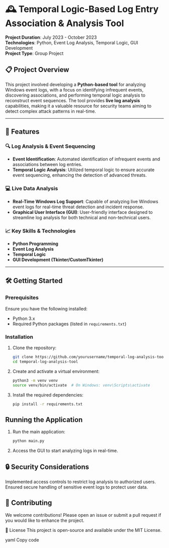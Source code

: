 # 🕰️ Temporal Logic-Based Log Entry Association & Analysis Tool

**Project Duration**: July 2023 - October 2023  
**Technologies**: Python, Event Log Analysis, Temporal Logic, GUI Development  
**Project Type**: Group Project

## 📋 Project Overview
This project involved developing a **Python-based tool** for analyzing Windows event logs, with a focus on identifying infrequent events, discovering associations, and performing temporal logic analysis to reconstruct event sequences. The tool provides **live log analysis** capabilities, making it a valuable resource for security teams aiming to detect complex attack patterns in real-time.

---

## 🚀 Features

### 🔍 Log Analysis & Event Sequencing
- **Event Identification**: Automated identification of infrequent events and associations between log entries.
- **Temporal Logic Analysis**: Utilized temporal logic to ensure accurate event sequencing, enhancing the detection of advanced threats.

### 💻 Live Data Analysis
- **Real-Time Windows Log Support**: Capable of analyzing live Windows event logs for real-time threat detection and incident response.
- **Graphical User Interface (GUI)**: User-friendly interface designed to streamline log analysis for both technical and non-technical users.

### 📈 Key Skills & Technologies
- **Python Programming**
- **Event Log Analysis**
- **Temporal Logic**
- **GUI Development (Tkinter/CustomTkinter)**

---

## 🛠️ Getting Started

### Prerequisites
Ensure you have the following installed:
- Python 3.x
- Required Python packages (listed in `requirements.txt`)

### Installation
1. Clone the repository:
   ```bash
   git clone https://github.com/yourusername/temporal-log-analysis-tool.git
   cd temporal-log-analysis-tool
2. Create and activate a virtual environment:
    ```bash
    python3 -m venv venv
    source venv/bin/activate  # On Windows: venv\Scripts\activate
3. Install the required dependencies:
    ```bash
    pip install -r requirements.txt
## Running the Application
   1. Run the main application:
       ```bash
       python main.py
   2. Access the GUI to start analyzing logs in real-time.

## 🔒 Security Considerations
Implemented access controls to restrict log analysis to authorized users.
Ensured secure handling of sensitive event logs to protect user data.
## 🤝 Contributing
We welcome contributions! Please open an issue or submit a pull request if you would like to enhance the project.

📜 License
This project is open-source and available under the MIT License.

yaml
Copy code

